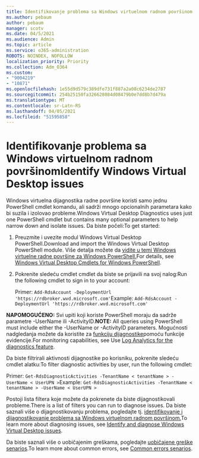 ```yaml
---
title: Identifikovanje problema sa Windows virtuelnom radnom površinom
ms.author: pebaum
author: pebaum
manager: scotv
ms.date: 04/5/2021
ms.audience: Admin
ms.topic: article
ms.service: o365-administration
ROBOTS: NOINDEX, NOFOLLOW
localization_priority: Priority
ms.collection: Adm_O364
ms.custom:
- "9004219"
- "10871"
ms.openlocfilehash: 1e55d9d579c389dfe731f887a2a08c6234de2787
ms.sourcegitcommit: 254b25150fa326628084d08479b0e7dd8b7d479a
ms.translationtype: MT
ms.contentlocale: sr-Latn-RS
ms.lasthandoff: 04/05/2021
ms.locfileid: "51595858"
---
```

# <a name="identify-windows-virtual-desktop-issues"></a><span data-ttu-id="216a3-102">Identifikovanje problema sa Windows virtuelnom radnom površinom</span><span class="sxs-lookup"><span data-stu-id="216a3-102">Identify Windows Virtual Desktop issues</span></span>

<span data-ttu-id="216a3-103">Windows virtuelna dijagnostika radne površine koristi samo jednu PowerShell cmdlet komandu, ali sadrži mnogo opcionalnih parametara kako bi suzila i izolovao probleme.</span><span class="sxs-lookup"><span data-stu-id="216a3-103">Windows Virtual Desktop Diagnostics uses just one PowerShell cmdlet but contains many optional parameters to help narrow down and isolate issues.</span></span> <span data-ttu-id="216a3-104">Da biste počeli:</span><span class="sxs-lookup"><span data-stu-id="216a3-104">To get started:</span></span> 

1. <span data-ttu-id="216a3-105">Preuzmite i uvezite modul Windows Virtual Desktop PowerShell.</span><span class="sxs-lookup"><span data-stu-id="216a3-105">Download and import the Windows Virtual Desktop PowerShell module.</span></span> <span data-ttu-id="216a3-106">Više detalja možete da [vidite u temi Windows virtuelne radne površine za Windows PowerShell.](https://docs.microsoft.com/powershell/windows-virtual-desktop/overview)</span><span class="sxs-lookup"><span data-stu-id="216a3-106">For details, see [Windows Virtual Desktop Cmdlets for Windows PowerShell](https://docs.microsoft.com/powershell/windows-virtual-desktop/overview).</span></span>

1. <span data-ttu-id="216a3-107">Pokrenite sledeću cmdlet cmdlet da biste se prijavili na svoj nalog:</span><span class="sxs-lookup"><span data-stu-id="216a3-107">Run the following cmdlet to sign in to your account:</span></span>
    
    <span data-ttu-id="216a3-108">Primer: `Add-RdsAccount -DeploymentUrl 'https://rdbroker.wvd.microsoft.com'`</span><span class="sxs-lookup"><span data-stu-id="216a3-108">Example: `Add-RdsAccount -DeploymentUrl 'https://rdbroker.wvd.microsoft.com'`</span></span>

<span data-ttu-id="216a3-109">**NAPOMOGUĆENO:** Svi upiti koji koriste PowerShell moraju da sadrže parametre -UserName ili -ActivityID.</span><span class="sxs-lookup"><span data-stu-id="216a3-109">**NOTE:** All queries using PowerShell must include either the -UserName or -ActivityID parameters.</span></span> <span data-ttu-id="216a3-110">Mogućnosti nadgledanja možete da koristite za [funkciju dijagnostike](https://go.microsoft.com/fwlink/?linkid=2126847)pomoću funkcije evidencije.</span><span class="sxs-lookup"><span data-stu-id="216a3-110">For monitoring capabilities, see Use [Log Analytics for the diagnostics feature](https://go.microsoft.com/fwlink/?linkid=2126847).</span></span>

<span data-ttu-id="216a3-111">Da biste filtrirali aktivnosti dijagnostike po korisniku, pokrenite sledeću cmdlet alatku:</span><span class="sxs-lookup"><span data-stu-id="216a3-111">To filter diagnostic activities by user, run the following cmdlet:</span></span>

<span data-ttu-id="216a3-112">Primer: `Get-RdsDiagnosticActivities -TenantName < tenantName > -UserName < UserUPN >`</span><span class="sxs-lookup"><span data-stu-id="216a3-112">Example: `Get-RdsDiagnosticActivities -TenantName < tenantName > -UserName < UserUPN >`</span></span>

<span data-ttu-id="216a3-113">Postoji lista filtera koje možete da pokrenete da biste dijagnostikovali probleme.</span><span class="sxs-lookup"><span data-stu-id="216a3-113">There is a list of filters you can run to diagnose issues.</span></span> <span data-ttu-id="216a3-114">Da biste saznali više o dijagnostikovanju problema, pogledajte tj. [identifikovanje i dijagnostikovanje problema sa Windows virtuelnom radnom površinom.](https://docs.microsoft.com/azure/virtual-desktop/diagnostics-role-service#diagnose-issues-with-powershell)</span><span class="sxs-lookup"><span data-stu-id="216a3-114">To learn more about diagnosing issues, see [Identify and diagnose Windows Virtual Desktop issues](https://docs.microsoft.com/azure/virtual-desktop/diagnostics-role-service#diagnose-issues-with-powershell).</span></span>

<span data-ttu-id="216a3-115">Da biste saznali više o uobičajenim greškama, pogledajte [uobičajene greške senarios](https://docs.microsoft.com/azure/virtual-desktop/diagnostics-role-service#common-error-scenarios).</span><span class="sxs-lookup"><span data-stu-id="216a3-115">To learn more about common errors, see [Common errors senarios](https://docs.microsoft.com/azure/virtual-desktop/diagnostics-role-service#common-error-scenarios).</span></span>
